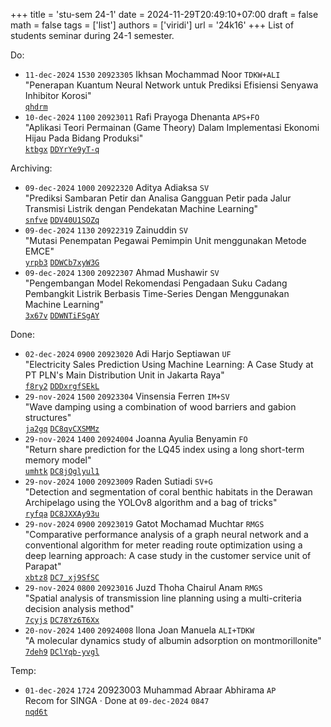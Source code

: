 +++
title = 'stu-sem 24-1'
date = 2024-11-29T20:49:10+07:00
draft = false
math = false
tags = ['list']
authors = ['viridi']
url = '24k16'
+++
List of students seminar during 24-1 semester.

<!--more-->

Do:

+ `11-dec-2024` `1530` `20923305` Ikhsan Mochammad Noor `TDKW+ALI` \
"Penerapan Kuantum Neural Network untuk Prediksi Efisiensi Senyawa Inhibitor Korosi" \
[`qhdrm`](https://osf.io/qhdrm)
+ `10-dec-2024` `1100` `20923011` Rafi Prayoga Dhenanta `APS+FO` \
"Aplikasi Teori Permainan (Game Theory) Dalam Implementasi Ekonomi Hijau Pada Bidang Produksi" \
[`ktbgx`](https://osf.io/ktbgx) [`DDYrYe9yT-q`](https://www.instagram.com/p/DDYrYe9yT-q)


Archiving:

+ `09-dec-2024` `1000` `20922320` Aditya Adiaksa `SV` \
"Prediksi Sambaran Petir dan Analisa Gangguan Petir pada Jalur Transmisi Listrik dengan Pendekatan Machine Learning" \
[`snfve`](https://osf.io/snfve) [`DDV40U1SOZq`](https://www.instagram.com/p/DDV40U1SOZq)
+ `09-dec-2024` `1130` `20922319` Zainuddin `SV` \
"Mutasi Penempatan Pegawai Pemimpin Unit menggunakan Metode EMCE" \
[`yrpb3`](https://osf.io/yrpb3) [`DDWCb7xyW3G`](https://www.instagram.com/p/DDWCb7xyW3G)
+ `09-dec-2024` `1300` `20922307` Ahmad Mushawir `SV` \
"Pengembangan Model Rekomendasi Pengadaan Suku Cadang Pembangkit Listrik Berbasis Time-Series Dengan Menggunakan Machine Learning" \
[`3x67v`](https://osf.io/3x67v) [`DDWNTiFSgAY`](https://www.instagram.com/p/DDWNTiFSgAY)


Done:

+ `02-dec-2024` `0900` `20923020` Adi Harjo Septiawan `UF` \
"Electricity Sales Prediction Using Machine Learning: A Case Study at PT PLN's Main Distribution Unit in Jakarta Raya" \
[`f8ry2`](https://osf.io/f8ry2) [`DDDxrgfSEkL`](https://www.instagram.com/p/DDDxrgfSEkL)
+ `29-nov-2024` `1500` `20923304` Vinsensia Ferren `IM+SV` \
"Wave damping using a combination of wood barriers and gabion structures" \
[`ja2gq`](https://osf.io/ja2gq)
[`DC8qvCXSMMz`](https://www.instagram.com/p/DC8qvCXSMMz)
+ `29-nov-2024` `1400` `20924004` Joanna Ayulia Benyamin `FO` \
"Return share prediction for the LQ45 index using a long short-term memory model" \
[`umhtk`](https://osf.io/umhtk)
[`DC8jOglyul1`](https://www.instagram.com/p/DC8jOglyul1)
+ `29-nov-2024` `1000` `20923009` Raden Sutiadi `SV+G` \
"Detection and segmentation of coral benthic habitats in the Derawan Archipelago using the YOLOv8 algorithm and a bag of tricks" \
[`ryfqa`](https://osf.io/ryfqa)
[`DC8JXXAy93u`](https://www.instagram.com/p/DC8JXXAy93u)
+ `29-nov-2024` `0900` `20923019` Gatot Mochamad Muchtar `RMGS` \
"Comparative performance analysis of a graph neural network and a conventional algorithm for meter reading route optimization using a deep learning approach: A case study in the customer service unit of Parapat" \
[`xbtz8`](https://osf.io/xbtz8)
[`DC7_xj9SfSC`](https://www.instagram.com/p/DC7_xj9SfSC)
+ `29-nov-2024` `0800` `20923016` Juzd Thoha Chairul Anam `RMGS` \
"Spatial analysis of transmission line planning using a multi-criteria decision analysis method" \
[`7cyjs`](https://osf.io/7cyjs)
[`DC78Yz6T6Xx`](https://www.instagram.com/p/DC78Yz6T6Xx)
+ `20-nov-2024` `1400` `20924008` Ilona Joan Manuela `ALI+TDKW` \
"A molecular dynamics study of albumin adsorption on montmorillonite" \
[`7deh9`](https://osf.io/7deh9)
[`DClYqb-yvgl`](https://www.instagram.com/p/DClYqb-yvgl)

Temp:

+ `01-dec-2024` `1724` 20923003 Muhammad Abraar Abhirama `AP` \
Recom for SINGA &middot; Done at `09-dec-2024` `0847` \
[`nqd6t`](https://osf.io/nqd6t)
